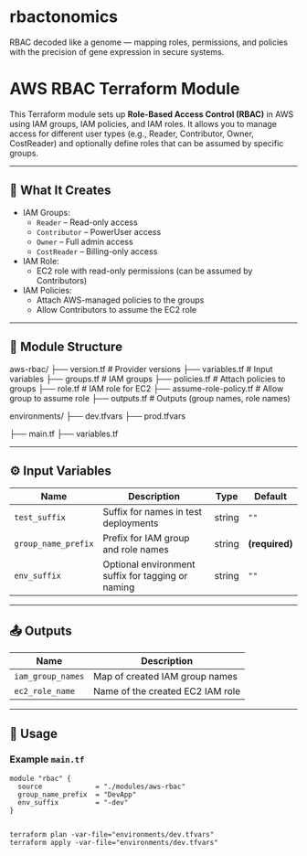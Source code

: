 # rbactonomics
RBAC decoded like a genome — mapping roles, permissions, and policies with the precision of gene expression in secure systems.

# AWS RBAC Terraform Module

This Terraform module sets up **Role-Based Access Control (RBAC)** in AWS using IAM groups, IAM policies, and IAM roles. It allows you to manage access for different user types (e.g., Reader, Contributor, Owner, CostReader) and optionally define roles that can be assumed by specific groups.

---

## 🔧 What It Creates

- IAM Groups:
  - `Reader` – Read-only access
  - `Contributor` – PowerUser access
  - `Owner` – Full admin access
  - `CostReader` – Billing-only access
- IAM Role:
  - EC2 role with read-only permissions (can be assumed by Contributors)
- IAM Policies:
  - Attach AWS-managed policies to the groups
  - Allow Contributors to assume the EC2 role

---

## 📁 Module Structure
aws-rbac/
├── version.tf # Provider versions
├── variables.tf # Input variables
├── groups.tf # IAM groups
├── policies.tf # Attach policies to groups
├── role.tf # IAM role for EC2
├── assume-role-policy.tf # Allow group to assume role
├── outputs.tf # Outputs (group names, role names)


environments/
├── dev.tfvars
├── prod.tfvars



├── main.tf
├── variables.tf


---

## ⚙️ Input Variables

| Name              | Description                                      | Type   | Default   |
|-------------------|--------------------------------------------------|--------|-----------|
| `test_suffix`      | Suffix for names in test deployments             | string | `""`      |
| `group_name_prefix`| Prefix for IAM group and role names              | string | **(required)** |
| `env_suffix`       | Optional environment suffix for tagging or naming| string | `""`      |

---

## 📤 Outputs

| Name             | Description                       |
|------------------|-----------------------------------|
| `iam_group_names`| Map of created IAM group names    |
| `ec2_role_name`  | Name of the created EC2 IAM role  |

---

## 🚀 Usage

### Example `main.tf`

```hcl
module "rbac" {
  source             = "./modules/aws-rbac"
  group_name_prefix  = "DevApp"
  env_suffix         = "-dev"
}


terraform plan -var-file="environments/dev.tfvars"
terraform apply -var-file="environments/dev.tfvars"